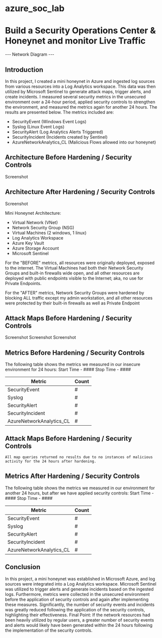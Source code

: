 # azure_soc_lab

# Build a Security Operations Center & Honeynet and monitor Live Traffic
--- Network Diagram ---

## Introduction

In this project, I created a mini honeynet in Azure and ingested log sources from various resources into a Log Analytics workspace. This data was then utilized by Microsoft Sentinel to generate attack maps, trigger alerts, and create incidents. I measured several security metrics in the unsecured environment over a 24-hour period, applied security controls to strengthen the environment, and measured the metrics again for another 24 hours. The results are presented below. The metrics included are:

- SecurityEvent (Windows Event Logs)
- Syslog (Linux Event Logs)
- SecurityAlert (Log Analytics Alerts Triggered)
- SecurityIncident (Incidents created by Sentinel)
- AzureNetworkAnalytics_CL (Malicious Flows allowed into our honeynet)

## Architecture Before Hardening / Security Controls
Screenshot

## Architecture After Hardening / Security Controls
Screenshot

Mini Honeynet Architecture:

- Virtual Network (VNet)
- Network Security Group (NSG)
- Virtual Machines (2 windows, 1 linux)
- Log Analytics Workspace
- Azure Key Vault
- Azure Storage Account
- Microsoft Sentinel

For the "BEFORE" metrics, all resources were originally deployed, exposed to the internet. The Virtual Machines had both their Network Security Groups and built-in firewalls wide open, and all other resources are deployed with public endpoints visible to the Internet; aka, no use for Private Endpoints.

For the "AFTER" metrics, Network Security Groups were hardened by blocking ALL traffic except my admin workstation, and all other resources were protected by their built-in firewalls as well as Private Endpoint

## Attack Maps Before Hardening / Security Controls
Screenshot
Screenshot
Screenshot

## Metrics Before Hardening / Security Controls

The following table shows the metrics we measured in our insecure environment for 24 hours:
Start Time - ####
Stop Time - ####

| Metric                   | Count
| ------------------------ | -----
| SecurityEvent            | #
| Syslog                   | #
| SecurityAlert            | #
| SecurityIncident         | #
| AzureNetworkAnalytics_CL | #

## Attack Maps Before Hardening / Security Controls

```All map queries returned no results due to no instances of malicious activity for the 24 hours after hardening.```

## Metrics After Hardening / Security Controls

The following table shows the metrics we measured in our environment for another 24 hours, but after we have applied security controls:
Start Time - ####
Stop Time	- ####

| Metric                   | Count
| ------------------------ | -----
| SecurityEvent            | #
| Syslog                   | #
| SecurityAlert            | #
| SecurityIncident         | #
| AzureNetworkAnalytics_CL | #

## Conclusion

In this project, a mini honeynet was established in Microsoft Azure, and log sources were integrated into a Log Analytics workspace. Microsoft Sentinel was utilized to trigger alerts and generate incidents based on the ingested logs. Furthermore, metrics were collected in the unsecured environment before the application of security controls and again after implementing these measures. Significantly, the number of security events and incidents was greatly reduced following the application of the security controls, highlighting their effectiveness.
Final Point: If the network resources had been heavily utilized by regular users, a greater number of security events and alerts would likely have been generated within the 24 hours following the implementation of the security controls.
